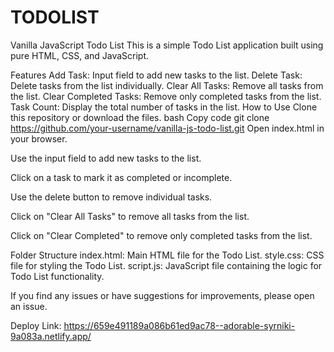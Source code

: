 # TODOLIST
Vanilla JavaScript Todo List
This is a simple Todo List application built using pure HTML, CSS, and JavaScript.

Features
Add Task: Input field to add new tasks to the list.
Delete Task: Delete tasks from the list individually.
Clear All Tasks: Remove all tasks from the list.
Clear Completed Tasks: Remove only completed tasks from the list.
Task Count: Display the total number of tasks in the list.
How to Use
Clone this repository or download the files.
bash
Copy code
git clone https://github.com/your-username/vanilla-js-todo-list.git
Open index.html in your browser.

Use the input field to add new tasks to the list.

Click on a task to mark it as completed or incomplete.

Use the delete button to remove individual tasks.

Click on "Clear All Tasks" to remove all tasks from the list.

Click on "Clear Completed" to remove only completed tasks from the list.

Folder Structure
index.html: Main HTML file for the Todo List.
style.css: CSS file for styling the Todo List.
script.js: JavaScript file containing the logic for Todo List functionality.

If you find any issues or have suggestions for improvements, please open an issue.

Deploy Link:
https://659e491189a086b61ed9ac78--adorable-syrniki-9a083a.netlify.app/
